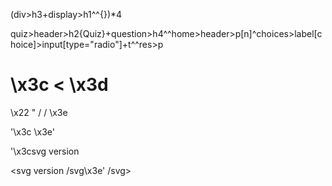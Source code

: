 

<!--  -->
(div>h3+display>h1^^{})*4

<!-- quiz -->
quiz>header>h2{Quiz}+question>h4^^home>header>p[n]^choices>label[choice]>input[type="radio"]+t^^res>p


<!-- troca html para os slides -->
\x3c
<
\x3d
=
\x22
"
\/
/
\x3e
>

'\x3c 
\x3e' 

'\x3csvg version






<svg version
\/svg\x3e'
/svg>




